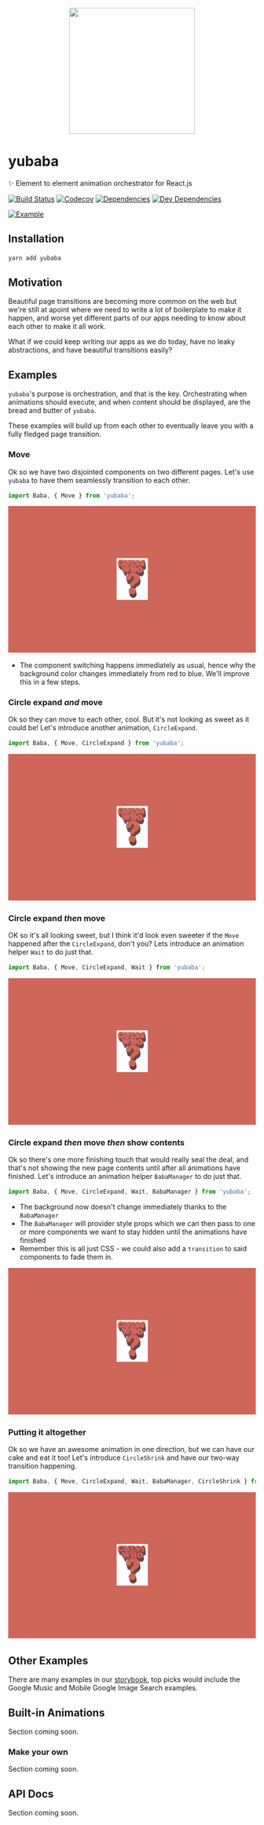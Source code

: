 <div align="center">
  <br />
  <img src="https://github.com/madou/yubaba/blob/master/icon.png?raw=true" width="256px" height="256px" align="center" />
</div>

# yubaba

✨ Element to element animation orchestrator for React.js

[![Build Status](https://travis-ci.org/madou/yubaba.svg?branch=master)](https://travis-ci.org/madou/yubaba)
[![Codecov](https://codecov.io/gh/madou/yubaba/branch/v1/graph/badge.svg)](https://codecov.io/gh/madou/yubaba)
[![Dependencies](https://img.shields.io/david/madou/yubaba.svg?style=flat-squarer)](https://david-dm.org/madou/yubaba)
[![Dev Dependencies](https://david-dm.org/madou/yubaba/dev-status.svg)](https://david-dm.org/madou/yubaba?type=dev)

[![Example](./test/images/example-music.gif)](https://madou.github.io/yubaba/?selectedKind=Examples%2FGoogleMusic&selectedStory=move%20expand%20shrink%20wait&full=0&addons=0&stories=1&panelRight=0)

## Installation

```bash
yarn add yubaba
```

## Motivation

Beautiful page transitions are becoming more common on the web but we're still at apoint where we need to write a lot of boilerplate to make it happen,
and worse yet different parts of our apps needing to know about each other to make it all work.

What if we could keep writing our apps as we do today,
have no leaky abstractions,
and have beautiful transitions easily?

## Examples

`yubaba`'s purpose is orchestration,
and that is the key.
Orchestrating when animations should execute,
and when content should be displayed, are the bread and butter of `yubaba`.

These examples will build up from each other to eventually leave you with a fully fledged page transition.

### Move

Ok so we have two disjointed components on two different pages.
Let's use `yubaba` to have them seamlessly transition to each other.

```javascript
import Baba, { Move } from 'yubaba';
```

[![Example](./test/images/move.gif)](https://madou.github.io/yubaba)

* The component switching happens immediately as usual,
  hence why the background color changes immediately from red to blue.
  We'll improve this in a few steps.

### Circle expand _and_ move

Ok so they can move to each other, cool.
But it's not looking as sweet as it could be!
Let's introduce another animation, `CircleExpand`.

```javascript
import Baba, { Move, CircleExpand } from 'yubaba';
```

[![Example](./test/images/expand-and-move.gif)](https://madou.github.io/yubaba)

### Circle expand _then_ move

OK so it's all looking sweet,
but I think it'd look even sweeter if the `Move` happened after the `CircleExpand`,
don't you?
Lets introduce an animation helper `Wait` to do just that.

```javascript
import Baba, { Move, CircleExpand, Wait } from 'yubaba';
```

[![Example](./test/images/expand-then-move.gif)](https://madou.github.io/yubaba)

### Circle expand _then_ move _then_ show contents

Ok so there's one more finishing touch that would really seal the deal,
and that's not showing the new page contents until after all animations have finished.
Let's introduce an animation helper `BabaManager` to do just that.

```javascript
import Baba, { Move, CircleExpand, Wait, BabaManager } from 'yubaba';
```

* The background now doesn't change immediately thanks to the `BabaManager`
* The `BabaManager` will provider style props which we can then pass to one or more components
  we want to stay hidden until the animations have finished
* Remember this is all just CSS - we could also add a `transition` to said components to fade them in.

[![Example](./test/images/managed-expand-then-move.gif)](https://madou.github.io/yubaba)

### Putting it altogether

Ok so we have an awesome animation in one direction,
but we can have our cake and eat it too!
Let's introduce `CircleShrink` and have our two-way transition happening.

```javascript
import Baba, { Move, CircleExpand, Wait, BabaManager, CircleShrink } from 'yubaba';
```

[![Example](./test/images/altogether.gif)](https://madou.github.io/yubaba)

## Other Examples

There are many examples in our [storybook](https://madou.github.io/yubaba/?selectedKind=Examples%2FGoogleSearch&selectedStory=search%20bar&full=0&addons=0&stories=1&panelRight=0), top picks would include the Google Music and Mobile Google Image Search examples.

## Built-in Animations

Section coming soon.

### Make your own

Section coming soon.

## API Docs

Section coming soon.
